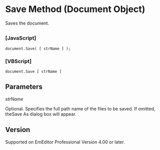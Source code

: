 # Save Method (Document Object)

Saves the document.

## 

### \[JavaScript\]

```
document.Save( [ strName ] );
```

### \[VBScript\]

```
document.Save [ strName ]
```

## Parameters

_strName_

Optional. Specifies the full path name of the files to be saved. If omitted, theSave As dialog box will appear.

## Version

Supported on EmEditor Professional Version 4.00 or later.
